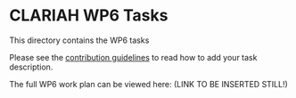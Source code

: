 # CLARIAH WP6 Tasks

This directory contains the WP6 tasks

Please see the [contribution guidelines](../CONTRIBUTING.md) to read how to add your task description.

The full WP6 work plan can be viewed here: (LINK TO BE INSERTED STILL!)

